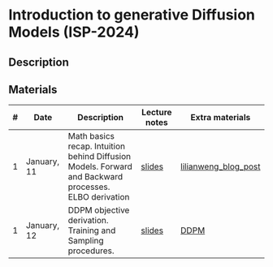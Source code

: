 # Introduction to generative Diffusion Models (ISP-2024)

## Description

## Materials

| # | Date | Description | Lecture notes | Extra materials |
|---|---|---|---|---|
| 1 | January, 11 | Math basics recap. Intuition behind Diffusion Models. Forward and Backward processes. ELBO derivation | [slides](lectures/lecture_1.png) | [lilianweng\_blog\_post](https://lilianweng.github.io/posts/2021-07-11-diffusion-models/) |
| 1 | January, 12 | DDPM objective derivation. Training and Sampling procedures.  | [slides](lectures/lecture_1.png) | [DDPM](https://arxiv.org/abs/2006.11239) |

